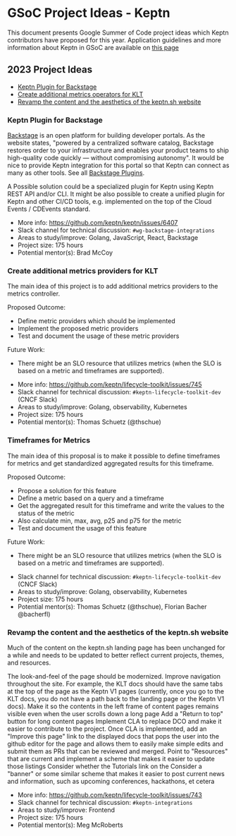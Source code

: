 # GSoC Project Ideas - Keptn

This document presents Google Summer of Code project ideas
which Keptn contributors have proposed for this year.
Application guidelines and more information about Keptn
in GSoC are available on [this page](../README.md)

## 2023 Project Ideas

- [Keptn Plugin for Backstage](#keptn-backstage-plugin)
- [Create additional metrics operators for KLT](#keptn-additional-metrics)
- [Revamp the content and the aesthetics of the keptn.sh website](#keptn-website)

<a name="keptn-backstage-plugin"></a>
### Keptn Plugin for Backstage

[Backstage](https://backstage.io/) is an open platform for building developer portals. 
As the website states, "powered by a centralized software catalog,
Backstage restores order to your infrastructure and enables your product teams
to ship high-quality code quickly — without compromising autonomy".
It would be nice to provide Keptn integration for this portal
so that Keptn can connect as many as other tools. See all [Backstage Plugins](https://backstage.io/plugins).

A Possible solution could be a specialized plugin for Keptn using Keptn REST API and/or CLI.
It might be also possible to create a unified plugin for Keptn and other CI/CD tools, 
e.g. implemented on the top of the Cloud Events / CDEvents standard. 

- More info: https://github.com/keptn/keptn/issues/6407 
- Slack channel for technical discussion: `#wg-backstage-integrations`
- Areas to study/improve: Golang, JavaScript, React, Backstage
- Project size: 175 hours
- Potential mentor(s): Brad McCoy

<a name="keptn-additional-metrics"></a>
### Create additional metrics providers for KLT
The main idea of this project is to add additional metrics providers to the metrics controller. 

Proposed Outcome:
* Define metric providers which should be implemented
* Implement the proposed metric providers
* Test and document the usage of these metric providers

Future Work:
* There might be an SLO resource that utilizes metrics (when the SLO is based on a metric and timeframes are supported). 
  
- More info: https://github.com/keptn/lifecycle-toolkit/issues/745 
- Slack channel for technical discussion: `#keptn-lifecycle-toolkit-dev` (CNCF Slack)
- Areas to study/improve: Golang, observability, Kubernetes
- Project size: 175 hours
- Potential mentor(s): Thomas Schuetz (@thschue)

<a name="keptn-metrics-timeframes"></a>
### Timeframes for Metrics
The main idea of this proposal is to make it possible to define timeframes for metrics and get standardized aggregated results for this timeframe.

Proposed Outcome:
* Propose a solution for this feature
* Define a metric based on a query and a timeframe
* Get the aggregated result for this timeframe and write the values to the status of the metric
* Also calculate min, max, avg, p25 and p75 for the metric
* Test and document the usage of this feature

Future Work:
* There might be an SLO resource that utilizes metrics (when the SLO is based on a metric and timeframes are supported).

- Slack channel for technical discussion: `#keptn-lifecycle-toolkit-dev` (CNCF Slack)
- Areas to study/improve: Golang, observability, Kubernetes
- Project size: 175 hours
- Potential mentor(s): Thomas Schuetz (@thschue), Florian Bacher @bacherfl)

<a name="keptn-website"></a>
### Revamp the content and the aesthetics of the keptn.sh website

Much of the content on the keptn.sh landing page has been unchanged for a while and needs to be updated to better reflect current projects, themes, and resources.

The look-and-feel of the page should be modernized.
Improve navigation throughout the site. For example, the KLT docs should have the same tabs at the top of the page as the Keptn V1 pages (currently, once you go to the KLT docs, you do not have a path back to the landing page or the Keptn V1 docs).
Make it so the contents in the left frame of content pages remains visible even when the user scrolls down a long page
Add a "Return to top" button for long content pages
Implement CLA to replace DCO and make it easier to contribute to the project.
Once CLA is implemented, add an "Improve this page" link to the displayed docs that pops the user into the github editor for the page and allows them to easily make simple edits and submit them as PRs that can be reviewed and merged.
Point to "Resources" that are current and implement a scheme that makes it easier to update those listings
Consider whether the Tutorials link on the
Consider a "banner" or some similar scheme that makes it easier to post current news and information, such as upcoming conferences, hackathons, et cetera

- More info: https://github.com/keptn/lifecycle-toolkit/issues/743
- Slack channel for technical discussion: `#keptn-integrations`
- Areas to study/improve: Frontend
- Project size: 175 hours
- Potential mentor(s): Meg McRoberts
